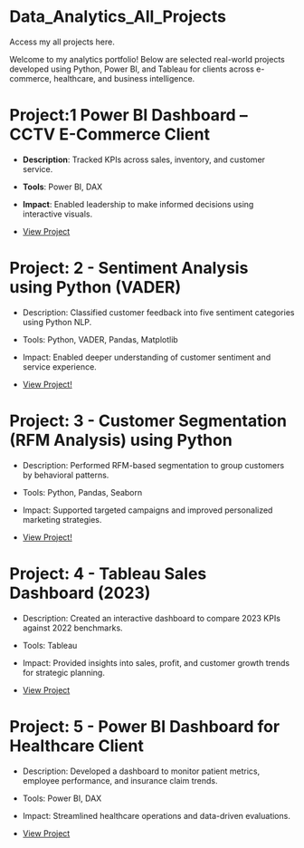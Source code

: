 # Data_Analytics_All_Projects
Access my all projects here.

Welcome to my analytics portfolio! Below are selected real-world projects developed using Python, Power BI, and Tableau for clients across e-commerce, healthcare, and business intelligence.


# Project:1 Power BI Dashboard – CCTV E-Commerce Client
  * **Description**: Tracked KPIs across sales, inventory, and customer service.
  * **Tools**: Power BI, DAX
  * **Impact**: Enabled leadership to make informed decisions using interactive visuals.
  
  * <a href="https://shaguftapathan.github.io/PowerBI_Dashboard_e-Commerce_Client/">View Project</a>


# Project: 2 - Sentiment Analysis using Python (VADER)
  * Description: Classified customer feedback into five sentiment categories using Python NLP.
  * Tools: Python, VADER, Pandas, Matplotlib
  * Impact: Enabled deeper understanding of customer sentiment and service experience.

  * <a href="https://shaguftapathan.github.io/Pyhton-NLP_Sentiment_Analysis/">View Project!</a>

# Project: 3 - Customer Segmentation (RFM Analysis) using Python
  * Description: Performed RFM-based segmentation to group customers by behavioral patterns.
  * Tools: Python, Pandas, Seaborn
  * Impact: Supported targeted campaigns and improved personalized marketing strategies.
  
  * <a href="https://shaguftapathan.github.io/Python-RFM_Customer_Segmentation/">View Project!</a>

# Project: 4 - Tableau Sales Dashboard (2023)
  * Description: Created an interactive dashboard to compare 2023 KPIs against 2022 benchmarks.
  * Tools: Tableau
  * Impact: Provided insights into sales, profit, and customer growth trends for strategic planning.
  
  * <a href="https://shaguftapathan.github.io/Tableau_Sales_Dashboard_Retail-Supply_Chain/">View Project</a>

# Project: 5 - Power BI Dashboard for Healthcare Client
  * Description: Developed a dashboard to monitor patient metrics, employee performance, and insurance claim trends.
  * Tools: Power BI, DAX
  * Impact: Streamlined healthcare operations and data-driven evaluations.
  
  * <a href="https://shaguftapathan.github.io/PowerBI_Dashboard_Healthcare_Client/">View Project</a>












